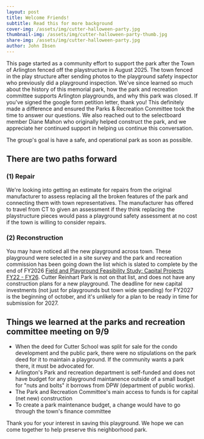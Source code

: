 ```yaml
---
layout: post
title: Welcome Friends!
subtitle: Read this for more background
cover-img: /assets/img/cutter-halloween-party.jpg
thumbnail-img: /assets/img/cutter-halloween-party-thumb.jpg
share-img: /assets/img/cutter-halloween-party.jpg
author: John Ibsen
---
```


This page started as a community effort to support the park after the Town of Arlington fenced off the playstructure in August 2025. The town fenced in the play structure after sending photos to the playground safety inspector who previously did a playground inspection. We've since learned so much about the history of this memorial park, how the park and recreation committee supports Arlington playgrounds, and why this park was closed. If you've signed the google form petition letter, thank you! This definitely made a difference and ensured the Parks & Recreation Committee took the time to answer our questions. We also reached out to the selectboard member Diane Mahon who originally helped construct the park, and we appreciate her continued support in helping us continue this conversation.

The group's goal is have a safe, and operational park as soon as possible.

## There are two paths forward
### (1) Repair
We're looking into getting an estimate for repairs from the original manufacturer to assess replacing all the broken features of the park and connecting them with town representatives. The manufacturer has offered to travel from CT to given an assessment if they think replacing the playstructure pieces would pass a playground safety assessment at no cost if the town is willing to consider repairs.
### (2) Reconstruction
You may have noticed all the new playground across town. These playground were selected in a site survey and the park and recreation commission has been going down the list which is slated to complete by the end of FY2026 [Field and Playground Feasibility Study: Capital Projects FY22 - FY26](https://www.arlingtonma.gov/home/showpublisheddocument/54953/637522704282470000). Cutter Reinhart Park is not on that list, and does not have any construction plans for a new playground. The deadline for new capital investments (not just for playgrounds but town wide spending) for FY2027 is the beginning of october, and it's unlikely for a plan to be ready in time for submission for 2027.

## Things we learned at the parks and recreation committee meeting on 9/9
* When the deed for Cutter School was split for sale for the condo development and the public park, there were no stipulations on the park deed for it to maintain a playground. If the community wants a park there, it must be advocated for.
* Arlington's Park and recreation department is self-funded and does not have budget for any playground maintanence outside of a small budget for "nuts and bolts" it borrows from DPW (department of public works).
* The Park and Recreation Committee's main access to funds is for capital (net new) construction
* To create a park maintenance budget, a change would have to go through the town's finance committee

Thank you for your interest in saving this playground. We hope we can come together to help preserve this neighborhood park.



